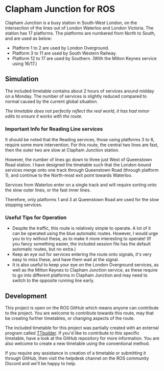 # Clapham Junction for ROS

Clapham Junction is a busy station in South-West London, on the intersection of the lines out of London Waterloo and London Victoria. The station has 17 platforms. The platforms are numbered from North to South, and are used as below:

* Platform 1 to 2 are used by London Overground.
* Platform 3 to 11 are used by South Western Railway.
* Platform 12 to 17 are used by Southern. (With the Milton Keynes service using 16/17.)

## Simulation

The included timetable contains about 2 hours of services around midday on a Monday. The number of services is slightly reduced compared to normal caused by the current global situation.

*The timetable does not perfectly reflect the real world, it has had minor edits to ensure it works with the route.*

### Important Info for Reading Line services

It should be noted that the Reading services, those using platforms 3 to 6, require some more intervention. For this route, the central two lines are fast, then the outer two are slow at Clapham Junction station.

However, the number of lines go down to three just West of Queenstown Road station. I have designed the timetable such that the London-bound services merge onto one track through Queenstown Road (through platform 1), and continue to the North-most exit point towards Waterloo.

Services from Waterloo enter on a single track and will require sorting onto the slow outer lines, or the fast inner lines.

Therefore, only platforms 1 and 3 at Queenstown Road are used for the slow stopping services.

### Useful Tips for Operation

* Despite the traffic, this route is relatively simple to operate. A lot of it can be operated using the blue automatic routes. However, I would urge you to try without these, as to make it more interesting to operate! (If you fancy something easier, the included session file has the default automatic routes, but no extra.)
* Keep an eye out for services entering the route onto signals, it's very easy to miss these, and have them wait at the signal.
* It is also useful to keep your eye on the London Overground services, as well as the Milton Keynes to Clapham Junction service, as these require to go into different platforms in Clapham Junction and may need to switch to the opposite running line early.

## Development

This project is open on the ROS GitHub which means anyone can contribute to the project. You are welcome to contribute towards this route, may that be creating further timetables, or changing aspects of the route.

The included timetable for this project was partially created with an external program called [TTbuilder](https://github.com/david-humble/TTbuilder). If you'd like to contribute to this specific timetable, have a look at the GitHub repository for more information. You are also welcome to create a new timetable using the conventional method.

If you require any assistance in creation of a timetable or submitting it through GitHub, then visit the helpdesk channel on the ROS community Discord and we'll be happy to help.
